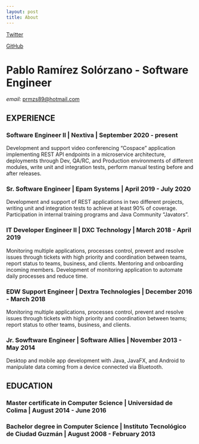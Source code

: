```yaml
---
layout: post
title: About
---
```


[Twitter](https://twitter.com/PabloRS1989)

[GitHub](https://github.com/PabloRS)

# Pablo Ramírez Solórzano - Software Engineer

*email:* prmzs89@hotmail.com

## EXPERIENCE

### Software Engineer II | Nextiva | September 2020 - present

Development and support video conferencing “Cospace” application implementing REST API endpoints in a microservice architecture, deployments through Dev, QA/RC, and Production environments of different modules, write unit and integration tests, perform manual testing before and after releases.

### Sr. Software Engineer | Epam Systems | April 2019 - July 2020

Development and support of REST applications in two different projects, writing unit and integration tests to achieve at least 90% of coverage. Participation in internal training programs and Java Community “Javators”.

### IT Developer Engineer II | DXC Technology | March 2018 - April 2019

Monitoring multiple applications, processes control, prevent and resolve issues through tickets with high priority and coordination between teams, report status to teams, business, and clients. Mentoring and onboarding incoming members. Development of monitoring application to automate daily processes and reduce time.

### EDW Support Engineer | Dextra Technologies | December 2016 - March 2018

Monitoring multiple applications, processes control, prevent and resolve issues through tickets with high priority and coordination between teams; report status to other teams, business, and clients.

### Jr. Sowftware Engineer | Software Allies | November 2013 - May 2014

Desktop and mobile app development with Java, JavaFX, and Android to manipulate data coming from a device connected via Bluetooth.

## EDUCATION

### Master certificate in Computer Science | Universidad de Colima | August 2014 - June 2016

### Bachelor degree in Computer Science | Instituto Tecnológico de Ciudad Guzmán | August 2008 - February 2013
